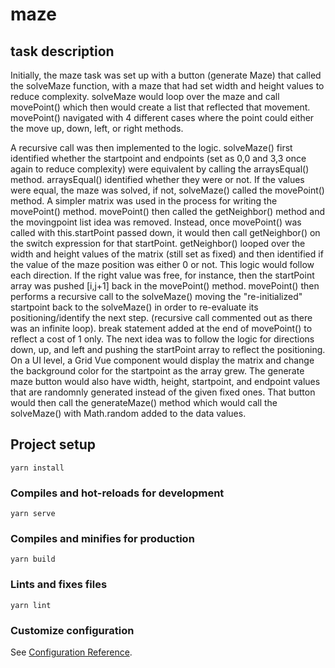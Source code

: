 # maze

## task description

Initially, the maze task was set up with a button (generate Maze) that called the solveMaze function, with a maze that had set width and height values to reduce complexity. solveMaze would loop over the maze and call movePoint() which then would create a list that reflected that movement. movePoint() navigated with 4 different cases where the point could either the move up, down, left, or right methods.

A recursive call was then implemented to the logic. solveMaze() first identified whether the startpoint and endpoints (set as 0,0 and 3,3 once again to reduce complexity) were equivalent by calling the arraysEqual() method. arraysEqual() identified whether they were or not. If the values were equal, the maze was solved, if not, solveMaze() called the movePoint() method. A simpler matrix was used in the process for writing the movePoint() method. movePoint() then called the getNeighbor() method and the movingpoint list idea was removed. Instead, once movePoint() was called with this.startPoint passed down, it would then call getNeighbor() on the switch expression for that startPoint. getNeighbor() looped over the width and height values of the matrix (still set as fixed) and then identified if the value of the maze position was either 0 or not. This logic would follow each direction. If the right value was free, for instance, then the startPoint array was pushed [i,j+1] back in the movePoint() method. movePoint() then performs a recursive call to the solveMaze() moving the "re-initialized" startpoint back to the solveMaze() in order to re-evaluate its positioning/identify the next step. (recursive call commented out as there was an infinite loop). break statement added at the end of movePoint() to reflect a cost of 1 only. The next idea was to follow the logic for directions down, up, and left and pushing the startPoint array to reflect the positioning. On a UI level, a Grid Vue component would display the matrix and change the background color for the startpoint as the array grew. The generate maze button would also have width, height, startpoint, and endpoint values that are randomnly generated instead of the given fixed ones. That button would then call the generateMaze() method which would call the solveMaze() with Math.random added to the data values.

## Project setup
```
yarn install
```

### Compiles and hot-reloads for development
```
yarn serve
```

### Compiles and minifies for production
```
yarn build
```

### Lints and fixes files
```
yarn lint
```

### Customize configuration
See [Configuration Reference](https://cli.vuejs.org/config/).
